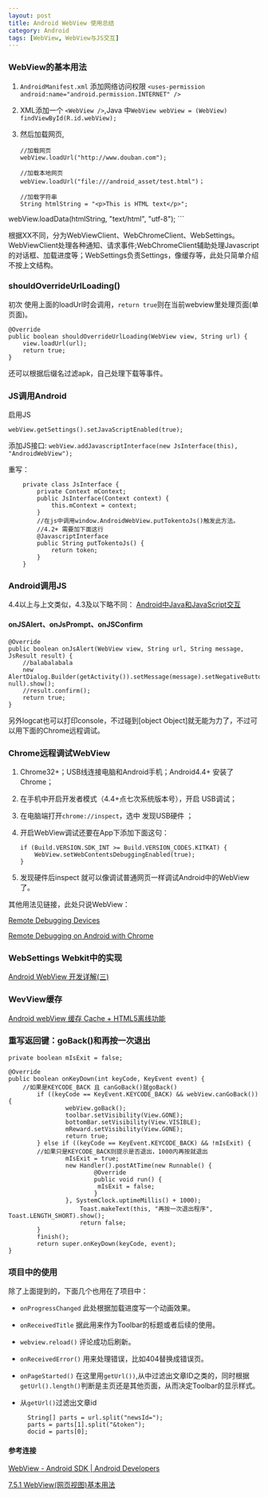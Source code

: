 ```yaml
---
layout: post
title: Android WebView 使用总结
category: Android
tags: [WebView, WebView与JS交互]
---
```


### WebView的基本用法
1. `AndroidManifest.xml` 添加网络访问权限 `<uses-permission android:name="android.permission.INTERNET" /> `

2. XML添加一个 `<WebView />`,Java 中`WebView webView = (WebView) findViewById(R.id.webView);`
3. 然后加载网页,

	```
	//加载网页
	webView.loadUrl("http://www.douban.com");
	
	//加载本地网页
	webView.loadUrl("file:///android_asset/test.html")；

	//加载字符串
	String htmlString = "<p>This is HTML text</p>";
  webView.loadData(htmlString, "text/html", "utf-8");
	```

根据XX不同，分为WebViewClient、WebChromeClient、WebSettings。WebViewClient处理各种通知、请求事件;WebChromeClient辅助处理Javascript的对话框、加载进度等；WebSettings负责Settings，像缓存等，此处只简单介绍不按上文结构。



### shouldOverrideUrlLoading()

初次 使用上面的loadUrl时会调用，`return true`则在当前webview里处理页面(单页面)。



    @Override
    public boolean shouldOverrideUrlLoading(WebView view, String url) {
        view.loadUrl(url);
        return true;
    }


还可以根据后缀名过滤apk，自己处理下载等事件。


### JS调用Android


启用JS

`webView.getSettings().setJavaScriptEnabled(true);`

添加JS接口:
```webView.addJavascriptInterface(new JsInterface(this), "AndroidWebView");```

重写：

```
    private class JsInterface {
        private Context mContext;
        public JsInterface(Context context) {
            this.mContext = context;
        }
        //在js中调用window.AndroidWebView.putTokentoJs()触发此方法。
        //4.2+ 需要加下面这行
        @JavascriptInterface
        public String putTokentoJs() {
            return token;
        }
    }
```    

### Android调用JS

4.4以上与上文类似，4.3及以下略不同：
[Android中Java和JavaScript交互](http://droidyue.com/blog/2014/09/20/interaction-between-java-and-javascript-in-android/)

#### onJSAlert、onJsPrompt、onJSConfirm

```
@Override
public boolean onJsAlert(WebView view, String url, String message, JsResult result) {
    //balabalabala
    new AlertDialog.Builder(getActivity()).setMessage(message).setNegativeButton("YES", null).show();
    //result.confirm();
    return true;
}
```
另外logcat也可以打印console，不过碰到[object Object]就无能为力了，不过可以用下面的Chrome远程调试。
### Chrome远程调试WebView

1. Chrome32+；USB线连接电脑和Android手机；Android4.4+ 安装了Chrome；
2. 在手机中开启开发者模式（4.4+点七次系统版本号），开启 USB调试；
3. 在电脑端打开```chrome://inspect```，选中 发现USB硬件 ；
4. 开启WebView调试还要在App下添加下面这句：

    ```
	if (Build.VERSION.SDK_INT >= Build.VERSION_CODES.KITKAT) {
	    WebView.setWebContentsDebuggingEnabled(true);
    }
    ```

5. 发现硬件后inspect 就可以像调试普通网页一样调试Android中的WebView了。

其他用法见链接，此处只说WebView：

[Remote Debugging Devices](https://developers.google.com/web/tools/chrome-devtools/debug/remote-debugging/remote-debugging)

[Remote Debugging on Android with Chrome](https://developer.chrome.com/devtools/docs/remote-debugging)


### WebSettings Webkit中的实现
[Android WebView 开发详解(三)](http://blog.csdn.net/typename/article/details/40302351)

### WevView缓存
[Android webView 缓存 Cache + HTML5离线功能](http://blog.csdn.net/moubenmao_jun/article/details/9076917)


### 重写返回键：goBack()和再按一次退出


```
private boolean mIsExit = false;

@Override
public boolean onKeyDown(int keyCode, KeyEvent event) {
	//如果是KEYCODE_BACK 且 canGoBack()就goBack()
		if ((keyCode == KeyEvent.KEYCODE_BACK) && webView.canGoBack()) {
				webView.goBack();
				toolbar.setVisibility(View.GONE);
				bottomBar.setVisibility(View.VISIBLE);
				mReward.setVisibility(View.GONE);
				return true;
		} else if ((keyCode == KeyEvent.KEYCODE_BACK) && !mIsExit) {
		//如果只是KEYCODE_BACK则提示是否退出，1000内再按就退出
				mIsExit = true;
				new Handler().postAtTime(new Runnable() {
						@Override
						public void run() {
						 mIsExit = false;
						}
				}, SystemClock.uptimeMillis() + 1000);
					Toast.makeText(this, "再按一次退出程序", Toast.LENGTH_SHORT).show();
					return false;
		}
		finish();
		return super.onKeyDown(keyCode, event);
}
```

### 项目中的使用
除了上面提到的，下面几个也用在了项目中：

- `onProgressChanged` 此处根据加载进度写一个动画效果。
- `onReceivedTitle` 据此用来作为Toolbar的标题或者后续的使用。
- `webview.reload()` 评论成功后刷新。
- `onReceivedError()` 用来处理错误，比如404替换成错误页。
- `onPageStarted()` 在这里用`getUrl())`,从中过滤出文章ID之类的，同时根据`getUrl().length()`判断是主页还是其他页面，从而决定Toolbar的显示样式。

- 从`getUrl()`过滤出文章id

  ```               
    String[] parts = url.split("newsId=");
    parts = parts[1].split("&token");
    docid = parts[0];                
  ```

#### 参考连接
[WebView - Android SDK | Android Developers](http://androiddoc.qiniudn.com/reference/android/webkit/WebView.html)

[7.5.1 WebView(网页视图)基本用法](http://www.runoob.com/w3cnote/android-tutorial-webview.html)

